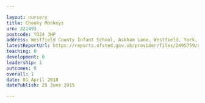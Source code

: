 ```yaml
---

layout: nursery
title: Cheeky Monkeys
urn: 321493
postcode: YO24 3HP
address: Westfield County Infant School, Askham Lane, Westfield, York, YO24 3HP
latestReportUrl: https://reports.ofsted.gov.uk/provider/files/2495759/urn/321493.pdf
teaching: 0
development: 0
leadership: 1
outcomes: 0
overall: 1
date: 01 April 2018 
datePublish: 25 June 2015

---
```

